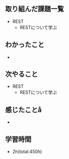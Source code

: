 ## 取り組んだ課題一覧
- REST
  - RESTについて学ぶ

## わかったこと
- 
 
## 次やること
- REST
  - RESTについて学ぶ

## 感じたことå
- 

## 学習時間
- 2h(total:450h)

